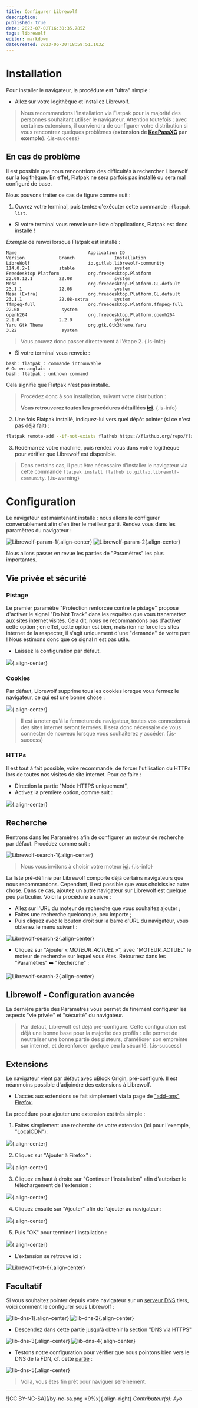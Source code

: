 ```yaml
---
title: Configurer Librewolf
description: 
published: true
date: 2023-07-02T16:30:35.785Z
tags: librewolf
editor: markdown
dateCreated: 2023-06-30T18:59:51.103Z
---
```


# Installation

Pour installer le navigateur, la procédure est "ultra" simple :
- Allez sur votre logithèque et installez Librewolf.

> Nous recommandons l'installation via Flatpak pour la majorité des personnes souhaitant utiliser le navigateur.
> Attention toutefois : avec certaines extensions, il conviendra de configurer votre distribution si vous rencontrez quelques problèmes (**extension de [KeePassXC](./keepass.md#) par exemple**).
{.is-success}

## En cas de problème

Il est possible que nous rencontrions des difficultés à rechercher Librewolf sur la logithèque. En effet, Flatpak ne sera parfois pas installé ou sera mal configuré de base.

Nous pouvons traiter ce cas de figure comme suit :
1. Ouvrez votre terminal, puis tentez d'exécuter cette commande : `flatpak list`.

- Si votre terminal vous renvoie une liste d'applications, Flatpak est donc installé !

_Exemple_ de renvoi lorsque Flatpak est installé :
```brainfuck
Name                           Application ID                                 Version             Branch               Installation
LibreWolf                      io.gitlab.librewolf-community                  114.0.2-1           stable               system
Freedesktop Platform           org.freedesktop.Platform                       22.08.12.1          22.08                system
Mesa                           org.freedesktop.Platform.GL.default            23.1.1              22.08                system
Mesa (Extra)                   org.freedesktop.Platform.GL.default            23.1.1              22.08-extra          system
ffmpeg-full                    org.freedesktop.Platform.ffmpeg-full                               22.08                system
openh264                       org.freedesktop.Platform.openh264              2.1.0               2.2.0                system
Yaru Gtk Theme                 org.gtk.Gtk3theme.Yaru                                             3.22                 system
```

> Vous pouvez donc passer directement à l'étape 2.
{.is-info}

- Si votre terminal vous renvoie :
```brainfuck
bash: flatpak : commande introuvable
# Ou en anglais :
bash: flatpak : unknown command
```

Cela signifie que Flatpak n'est pas installé. 

> Procédez donc à son installation, suivant votre distribution : 
> 
> **Vous retrouverez toutes les procédures détaillées [ici](https://flatpak.org/setup/)**.
{.is-info}

2. Une fois Flatpak installé, indiquez-lui vers quel dépôt pointer (si ce n'est pas déjà fait) :

```bash
flatpak remote-add --if-not-exists flathub https://flathub.org/repo/flathub.flatpakrepo
```

3. Redémarrez votre machine, puis rendez vous dans votre logithèque pour vérifier que Librewolf est disponible.


> Dans certains cas, il peut être nécessaire d'installer le navigateur via cette commande `flatpak install flathub io.gitlab.librewolf-community`.
{.is-warning}

# Configuration

Le navigateur est maintenant installé : nous allons le configurer convenablement afin d'en tirer le meilleur parti. Rendez vous dans les paramètres du navigateur :

![Librewolf-param-1](./images/librewolf-param-1.png){.align-center}
![Librewolf-param-2](./images/librewolf-param-2.png){.align-center}

Nous allons passer en revue les parties de "Paramètres" les plus importantes.

## Vie privée et sécurité

### Pistage

Le premier paramètre "Protection renforcée contre le pistage" propose d'activer le signal "Do Not Track" dans les requêtes que vous transmettez aux sites internet visités. Cela dit, nous ne recommandons pas d'activer cette option ; en effet, cette option est bien, mais rien ne force les sites internet de la respecter, il s'agit uniquement d'une "demande" de votre part ! Nous estimons donc que ce signal n'est pas utile.

- Laissez la configuration par défaut.

![](./images/librewolf-param-3.png){.align-center}

### Cookies

Par défaut, Librewolf supprime tous les cookies lorsque vous fermez le navigateur, ce qui est une bonne chose :

![](./images/librewolf-param-4.png){.align-center}

> Il est à noter qu'à la fermeture du navigateur, toutes vos connexions à des sites internet seront fermées. Il sera donc nécessaire de vous connecter de nouveau lorsque vous souhaiterez y accéder.
{.is-success}

### HTTPs

Il est tout à fait possible, voire recommandé, de forcer l'utilisation du HTTPs lors de toutes nos visites de site internet. Pour ce faire :
- Direction la partie "Mode HTTPS uniquement",
- Activez la première option, comme suit :

![](./images/librewolf-param-5.png){.align-center}

## Recherche

Rentrons dans les Paramètres afin de configurer un moteur de recherche par défaut. Procédez comme suit :

![Librewolf-search-1](./images/librewolf-search-1.png){.align-center}

> Nous vous invitons à choisir votre moteur [ici](./moteurs-recherche.md#).
{.is-info}

La liste pré-définie par Librewolf comporte déjà certains navigateurs que nous recommandons. Cependant, il est possible que vous choisissiez autre chose. Dans ce cas, ajoutez un autre navigateur sur Librewolf est quelque peu particulier. Voici la procédure à suivre :

- Allez sur l'URL du moteur de recherche que vous souhaitez ajouter ;
- Faites une recherche quelconque, peu importe ;
- Puis cliquez avec le bouton droit sur la barre d'URL du navigateur, vous obtenez le menu suivant :

![Librewolf-search-2](./images/librewolf-search-2_1.png){.align-center}

- Cliquez sur "Ajouter « *MOTEUR_ACTUEL* »", avec "MOTEUR_ACTUEL" le moteur de recherche sur lequel vous êtes. Retournez dans les "Paramètres" :arrow_right: "Recherche" :

![Librewolf-search-2](./images/librewolf-search-2_2.png){.align-center}


## Librewolf - Configuration avancée

La dernière partie des Paramètres vous permet de finement configurer les aspects "vie privée" et "sécurité" du navigateur.

> Par défaut, Librewolf est déjà pré-configuré. Cette configuration est déjà une bonne base pour la majorité des profils : elle permet de neutraliser une bonne partie des pisteurs, d'améliorer son empreinte sur internet, et de renforcer quelque peu la sécurité.
{.is-success}

## Extensions

Le navigateur vient par défaut avec uBlock Origin, pré-configuré. Il est néanmoins possible d'adjoindre des extensions à Librewolf.

- L'accès aux extensions se fait simplement via la page de ["add-ons" Firefox](https://addons.mozilla.org/fr/firefox/).

La procédure pour ajouter une extension est très simple :
1. Faites simplement une recherche de votre extension (ici pour l'exemple, "LocalCDN"):

![](./images/librewolf-ext-1.png){.align-center}

2. Cliquez sur "Ajouter à Firefox" :

![](./images/librewolf-ext-2.png){.align-center}

3. Cliquez en haut à droite sur "Continuer l'installation" afin d'autoriser le téléchargement de l'extension :

![](./images/librewolf-ext-3.png){.align-center}

4. Cliquez ensuite sur "Ajouter" afin de l'ajouter au navigateur :

![](./images/librewolf-ext-4.png){.align-center}

5. Puis "OK" pour terminer l'installation :

![](./images/librewolf-ext-5.png){.align-center}

- L'extension se retrouve ici :

![Librewolf-ext-6](./images/librewolf-ext-6.png){.align-center}

## Facultatif

Si vous souhaitez pointer depuis votre navigateur sur un [serveur DNS](./dns.md#) tiers, voici comment le configurer sous Librewolf :

![lib-dns-1](./images/lib-dns-1.png){.align-center}
![lib-dns-2](./images/lib-dns-2.png){.align-center}

- Descendez dans cette partie jusqu'à obtenir la section "DNS via HTTPS"

![lib-dns-3](./images/lib-dns-3.png){.align-center}
![lib-dns-4](./images/lib-dns-4.png){.align-center}

- Testons notre configuration pour vérifier que nous pointons bien vers le DNS de la FDN, cf. cette [partie](librewolf.md##auto-audit) :
 
![lib-dns-5](./images/lib-dns-5.png){.align-center}


> Voilà, vous êtes fin prêt pour naviguer sereinement.

---
![CC BY-NC-SA](/by-nc-sa.png =9%x){.align-right} *Contributeur(s): Ayo*